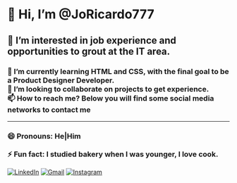 
<h1> 👋 Hi, I’m @JoRicardo777 </h1>
<h2> 👀 I’m interested in job experience and opportunities to grout at the IT area. </h2>
<h3> 🌱 I’m currently learning HTML and CSS, with the final goal to be a Product Designer Developer. 
 <br> 💞️ I’m looking to collaborate on projects to get experience.
 <br> 📫 How to reach me? Below you will find some social media networks to contact me </h3><hr>
<h3> 😄 Pronouns: He|Him <br><br>
 ⚡ Fun fact: I studied bakery when I was younger, I love cook. </h3>


[![LinkedIn](https://img.shields.io/badge/LinkedIn-Profile-blue?style=flat&logo=linkedin)](https://www.linkedin.com/in/johan-malagon/)
[![Gmail](https://img.shields.io/badge/Gmail-Email-red?style=flat&logo=gmail)](mailto:joanrimalaleal@gmail.com)
[![Instagram](https://img.shields.io/badge/Instagram-Profile-E4405F?style=flat&logo=instagram&logoColor=white)](https://www.instagram.com/johan_malagon7)

<!---
JoRicardo777/JoRicardo777 is a ✨ special ✨ repository because its `README.md` (this file) appears on your GitHub profile.
You can click the Preview link to take a look at your changes.
--->
